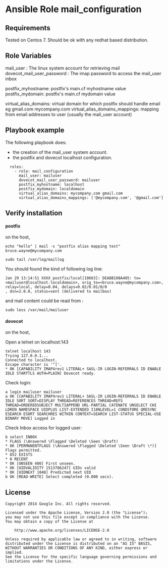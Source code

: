 Ansible Role mail_configuration
=============================

Requirements
------------
Tested on Centos 7. Should be ok with any redhat based distribution.

Role Variables
--------------

mail_user : The linux system account for retrieving mail
dovecot_mail_user_password : The imap password to access the mail_user inbox

postfix_myhostname: postfix's main.cf myhostname value
postfix_mydomain: postfix's main.cf mydomain value

virtual_alias_domains: virtual domain for which postfix should handle email eg gmail.com mycompany.com
virtual_alias_domains_mappings: mapping from email addresses to user (usually the mail_user account)

Playbook example
----------------

The following playbook does:
- the creation of the mail_user system account.
- the postfix and dovecot localhost configuration.

```
  roles:
    - role: mail_configuration
      mail_user: mailuser
      dovecot_mail_user_password: mailuser
      postfix_myhostname: localhost
      postfix_mydomain: localdomain
      virtual_alias_domains: mycompany.com gmail.com
      virtual_alias_domains_mappings: ['@mycompany.com', '@gmail.com']
```

Verify installation
----------------

#### postfix

on the host,

```shell
echo "hello" | mail -s "postfix alias mapping test" bruce.wayne@mycompany.com
```

```shell
sudo tail /var/log/maillog
```

You should found the kind of following log line:

```shell
Jan 29 13:14:51 XXXX postfix/local[10663]: DEA8B108A405: to=<mailuser@localhost.localdomain>, orig_to=<bruce.wayne@mycompany.com>, relay=local, delay=0.04, delays=0.02/0.01/0/0
, dsn=2.0.0, status=sent (delivered to mailbox)
```

and mail content could be read from :

```shell
sudo less /var/mail/mailuser
```

#### dovecot

on the host,

Open a telnet on localhost:143

```
telnet localhost 143
Trying 127.0.0.1...
Connected to localhost.
Escape character is '^]'.
* OK [CAPABILITY IMAP4rev1 LITERAL+ SASL-IR LOGIN-REFERRALS ID ENABLE IDLE STARTTLS AUTH=PLAIN] Dovecot ready.
```

Check login:
```
a login mailuser mailuser
a OK [CAPABILITY IMAP4rev1 LITERAL+ SASL-IR LOGIN-REFERRALS ID ENABLE IDLE SORT SORT=DISPLAY THREAD=REFERENCES THREAD=REFS THREAD=ORDEREDSUBJECT MULTIAPPEND URL-PARTIAL CATENATE UNSELECT CHI
LDREN NAMESPACE UIDPLUS LIST-EXTENDED I18NLEVEL=1 CONDSTORE QRESYNC ESEARCH ESORT SEARCHRES WITHIN CONTEXT=SEARCH LIST-STATUS SPECIAL-USE BINARY MOVE] Logged in
```

Check Inbox access for logged user:
```
b select INBOX
* FLAGS (\Answered \Flagged \Deleted \Seen \Draft)
* OK [PERMANENTFLAGS (\Answered \Flagged \Deleted \Seen \Draft \*)] Flags permitted.
* 852 EXISTS
* 0 RECENT
* OK [UNSEEN 400] First unseen.
* OK [UIDVALIDITY 1513786247] UIDs valid
* OK [UIDNEXT 1048] Predicted next UID
b OK [READ-WRITE] Select completed (0.000 secs).
```


License
-------

```
Copyright 2014 Google Inc. All rights reserved.

Licensed under the Apache License, Version 2.0 (the "License");
you may not use this file except in compliance with the License.
You may obtain a copy of the License at

    http://www.apache.org/licenses/LICENSE-2.0

Unless required by applicable law or agreed to in writing, software
distributed under the License is distributed on an "AS IS" BASIS,
WITHOUT WARRANTIES OR CONDITIONS OF ANY KIND, either express or implied.
See the License for the specific language governing permissions and
limitations under the License.
```
